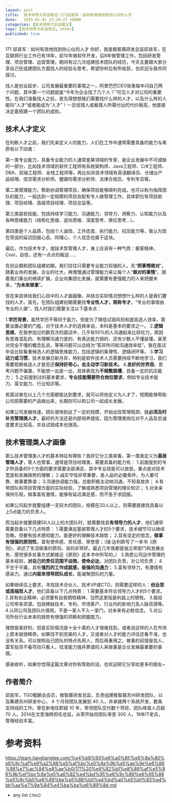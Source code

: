 ```yaml
---
layout: post
title:  技术领导力实战笔记-171邱良军：如何有效地找到你心仪的人才
date:   2015-01-01 23:20:27 +0800
categories: [技术领导力实战笔记]
tags: [技术领导力实战笔记, other]
published: true
---
```




171 邱良军：如何有效地找到你心仪的人才
你好，我是极智嘉研发总监邱良军，在互联网行业工作已有18年，前10年做软件开发，后8年做管理工作，包括研发管理、项目管理、运营管理，期间有过几次组建技术团队的经历，今天主要跟大家分享自己在组建团队方面找人的经验与思考，希望你听后有所收获，也欢迎与我共同探讨。

找人是创业起步、公司发展最重要的事情之一，阿里巴巴CEO张勇每年问自己两个问题，其中第一个问题就是“今年为企业找了几个人？”可见人才对公司的重要性。在我们准备找人之前，首先得想想我们需要找什么样的人才，以及什么样的人能叫“人才”或者能成为“人才”！一旦找错人或看错人所需付出的代价极高，他直接决定着搭建一个团队的成败。

## 技术人才定义

在判断人才之前，我们先来定义人的能力，人们在工作中通常需要具备的能力与素质有以下四类：

第一类专业能力，具备专业能力的人通常是某领域的专家，是企业发展中不可或缺的一部分，比如技术领域的软件工程师有系统架构师、Java工程师、C/#工程师、DBA、前端工程师、全栈工程师等。再比如非技术领域有英语翻译员、仓储业产品经理、信贷需求分析师、健康险需求分析师、法律合规员、专利专员等。

第二类管理能力，帮助协调管理项目，确保项目能够顺利完成。也可以称为指挥团队的能力，一般达到一定规模的项目会配有专人做管理工作，具体职位有项目助理、项目经理、高级项目经理、项目总监等。

第三类是软技能，包括持续学习能力、沟通能力、领导力、洞察力、认知能力以及各种思维能力（结构化思维、逆向思维、深度思考、换位思考…）。

第四类是个人品质，包括个人诚信、工作态度、执行能力、抗压能力等，我认为现在常说的延迟回报心态、同理心、个人信念也属于这块。

最后，作为技术专才，或技术型管理人才，身上应该有一种气质：极客精神，Cool，自信，还有一点点的叛逆……

在创业期和团队组建初期，我们往往只需要专业能力较强的人，先“**把事情做对**”。随着业务的发展，企业的壮大，再慢慢通过管理能力来让每个人“**做对的事情**”。随着我们事业的继续扩展，企业向集团化发展，就需要有更强能力的人来把握未来，“**为未来做事**”。

现在来具体给我们心目中的人才画画像，并结合实际情况想想什么样的人是我们要找的人才。首先，在团队组建初期需要找**专业性人才，简称专才**。“专业的事情由专业的人做”，找人时我们需要关注以下基本点：

1.**学历背景**，虽然学历不等同于能力，但是为了降低试错风险和提高选人效率，需要设置必要的门槛，对于技术人才的选择来说，本科是基本的要求之一。 2.**逻辑思维**，在我参加过的数百次的面试中，几乎有50%的人沟通起来比较吃力，原因有思维混乱的、有理解沟通力差的、有表达能力弱的、还有少数人不懂装懂，甚至对完全不懂的概念乱说，等等问题可以总结为“答非所问和沟通效率低”。我在面试中会比较看重候选人的逻辑思维能力，包括逻辑的条理性、逻辑闭环等。 3.**学习动力或习惯**，技术发展日新月异，特别是软件技术人员需要持续不断地学习，我们需要观察候选人才是否还**保持好奇心，会主动学习新技术。** 4.**良好的世界观**，思考问题不偏激，不能想一出是一出，具体表现为**不频繁跳槽**，具备一定的抗压能力； 5.之前提到过的基本要求，**专业技能需要符合岗位要求**，例如专业技术能力、英文能力、行业知识等。

若面试者在以上几个方面都能达到要求，就可以将他定义为人才了，短期能够帮助公司把需要的产品做出来，长期则可以和公司一起成长发展。

如果公司发展快速，团队很快到达了一定的规模，开始出现管理瓶颈，就**必须及时补充管理类人才**。最好的方法还是内部培养提拔，因为管理类岗位对于人品及忠诚度要求比较高，并且试错成本也很高。

## 技术管理类人才画像

那么技术管理类人才的基本特征有哪些？我将它分三类来看，第一类我定义为**基层管理人才**，管人也管事，通常是项目经理类，需要具备的能力有： 1.前面提到的专才所具备的5个方面的要求需要全部满足，其中专业技能可以放低，重点是对技术宽度和发展趋势的理解； 2.诚实守信非常重要，是人品的必要条件，为人要可靠、做事要靠谱； 3.沟通协调能力强，总能积极主动地沟通，不轻易放弃； 4.有带团队和项目管理方面的实际经验，了解或熟悉项目管理的理论知识； 5.对未来保持乐观，做事富有激情，能够有延迟满足感，而不急于求回报。

如果公司起步就要组建一支较大的团队，规模在20人以上，则需要直接找具备以上5点能力的负责人。

而当起步就要搭建50人以上的大团队时，就需要找具**有领导力的人才**，他们通常需要具备以下几点特质： 1.需要满足基层管理人才的5个要求，技术细节可以继续忽略，但要有技术感知能力，能更好的理解技术趋势； 2.具有坚定的信念，**做事有很强的原则性**，富有使命感、责任感、荣誉感；（瑞·达利欧写了一本书《原则》，讲述了生活做事的原则，说的非常好。最近几年我都是独立带部门和发展业务，感觉很多处事方式都接近《原则》这本书中所写的。） 3.熟悉公司运作管理的基本规则，**对自己的责任范围不设限，使命必达**，对团队负责，对公司负责； 4.不甘于平庸，具有**强烈的工作成就感，极强的沟通力**； 5.富有领导力，有激情有感染力，通过**内驱来领导团队成长**，能凝聚团队的力量。

如果继续往上要求，寻找技术合伙人、技术VP或CTO，则需要这样的人：**创业型或高端型人才**，他们具备以下几点特质： 1.需要基本符合领导力人才的5个要求。 2.具有创业精神，必须要有自我牺牲精神，当然这里指是利益上的牺牲。 3.能给公司带来资源，包括稀缺技术、专利、市场客户、行业内的影响力及人脉资源等。 4.认同公司及团队价值观，不是一家人不入一家门，对未来有必胜信念。 5.对公司所处行业未来的趋势有很强的洞察和把握能力。

理想是美好的，但是实际情况是十全十美的人才很难找到，或者说这样的人在市场上原本就很稀奇。如果找不到完美的人才，又或者对人才的能力评估还看不准，也没有关系。可以按照自己团队的特点先用人，而后再重用之。做事的前提是找人，雷军投资不看项目只看人，找准能力强并靠谱的人来做事是企业发展最重要的事情。

感谢收听，如果你觉得这篇文章对你有帮助的话，也欢迎把它分享给更多的朋友~

## 作者简介

邱良军，TGO鲲鹏会会员，极智嘉研发总监，负责组建极智嘉苏州研发团队，以及筹建苏州研发中心， 4 个月将团队发展到 40 人，并承接两个系统开发，数条支持线的工作。曾在新电任职超 10 年，带领团队交付数个项目，团队峰值人员超 70 人。2014在文思海辉担任总监，从零开始将团队带至 300 人。18年IT老兵，管理经验丰富。




# 参考资料

https://learn.lianglianglee.com/%e4%b8%93%e6%a0%8f/%e6%8a%80%e6%9c%af%e9%a2%86%e5%af%bc%e5%8a%9b%e5%ae%9e%e6%88%98%e7%ac%94%e8%ae%b0/171%20%e9%82%b1%e8%89%af%e5%86%9b%ef%bc%9a%e5%a6%82%e4%bd%95%e6%9c%89%e6%95%88%e5%9c%b0%e6%89%be%e5%88%b0%e4%bd%a0%e5%bf%83%e4%bb%aa%e7%9a%84%e4%ba%ba%e6%89%8d.md

* any list
{:toc}

